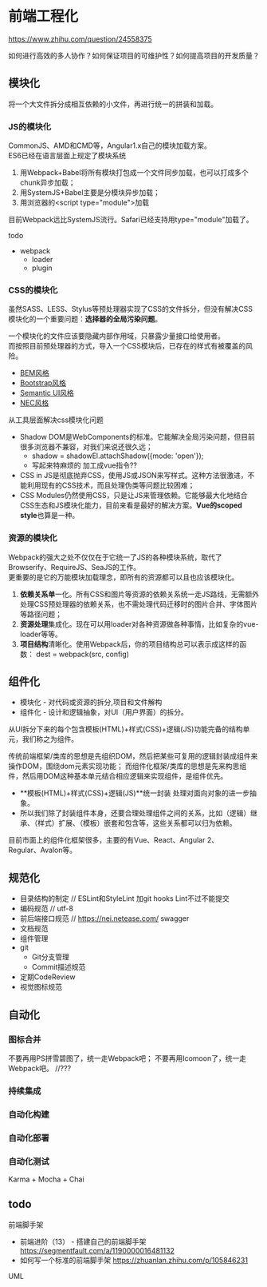 # 前端工程化
https://www.zhihu.com/question/24558375

如何进行高效的多人协作？如何保证项目的可维护性？如何提高项目的开发质量？

## 模块化

将一个大文件拆分成相互依赖的小文件，再进行统一的拼装和加载。

### JS的模块化

CommonJS、AMD和CMD等，Angular1.x自己的模块加载方案。  
ES6已经在语言层面上规定了模块系统

1. 用Webpack+Babel将所有模块打包成一个文件同步加载，也可以打成多个chunk异步加载；
2. 用SystemJS+Babel主要是分模块异步加载；
3. 用浏览器的&lt;script type="module"&gt;加载

目前Webpack远比SystemJS流行。Safari已经支持用type="module"加载了。


todo
- webpack
    - loader
    - plugin


### CSS的模块化

虽然SASS、LESS、Stylus等预处理器实现了CSS的文件拆分，但没有解决CSS模块化的一个重要问题：**选择器的全局污染问题**。  

一个模块化的文件应该要隐藏内部作用域，只暴露少量接口给使用者。  
而按照目前预处理器的方式，导入一个CSS模块后，已存在的样式有被覆盖的风险。

- [BEM风格](http://getbem.com/)
- [Bootstrap风格](https://getbootstrap.com/)
- [Semantic UI风格](http://semantic-ui.com/)
- [NEC风格](http://nec.netease.com/standard)

从工具层面解决css模块化问题
- Shadow DOM是WebComponents的标准。它能解决全局污染问题，但目前很多浏览器不兼容，对我们来说还很久远；  
  - shadow = shadowEl.attachShadow({mode: 'open'});
  - 写起来特麻烦的 加工成vue指令??
- CSS in JS是彻底抛弃CSS，使用JS或JSON来写样式。这种方法很激进，不能利用现有的CSS技术，而且处理伪类等问题比较困难；
- CSS Modules仍然使用CSS，只是让JS来管理依赖。它能够最大化地结合CSS生态和JS模块化能力，目前来看是最好的解决方案。**Vue的scoped style**也算是一种。

### 资源的模块化
Webpack的强大之处不仅仅在于它统一了JS的各种模块系统，取代了Browserify、RequireJS、SeaJS的工作。  
更重要的是它的万能模块加载理念，即所有的资源都可以且也应该模块化。

1. **依赖关系单**一化。所有CSS和图片等资源的依赖关系统一走JS路线，无需额外处理CSS预处理器的依赖关系，也不需处理代码迁移时的图片合并、字体图片等路径问题；
2. **资源处理**集成化。现在可以用loader对各种资源做各种事情，比如复杂的vue-loader等等。
3. **项目结构**清晰化。使用Webpack后，你的项目结构总可以表示成这样的函数：
dest = webpack(src, config)

## 组件化

- 模块化 - 对代码或资源的拆分,项目和文件解构
- 组件化 - 设计和逻辑抽象，对UI（用户界面）的拆分。

从UI拆分下来的每个包含模板(HTML)+样式(CSS)+逻辑(JS)功能完备的结构单元，我们称之为组件。

传统前端框架/类库的思想是先组织DOM，然后把某些可复用的逻辑封装成组件来操作DOM，围绕dom元素实现功能； 
而组件化框架/类库的思想是先来构思组件，然后用DOM这种基本单元结合相应逻辑来实现组件，是组件优先。


- **模板(HTML)+样式(CSS)+逻辑(JS)**统一封装 处理对面向对象的进一步抽象。
- 所以我们除了封装组件本身，还要合理处理组件之间的关系，比如（逻辑）继承、（样式）扩展、（模板）嵌套和包含等，这些关系都可以归为依赖。

目前市面上的组件化框架很多，主要的有Vue、React、Angular 2、  
Regular、Avalon等。

## 规范化

- 目录结构的制定 // ESLint和StyleLint 加git hooks Lint不过不能提交
- 编码规范 // utf-8
- 前后端接口规范 // https://nei.netease.com/  swagger
- 文档规范
- 组件管理
- git 
    - Git分支管理
    - Commit描述规范
- 定期CodeReview
- 视觉图标规范

## 自动化
### 图标合并
不要再用PS拼雪碧图了，统一走Webpack吧；
不要再用Icomoon了，统一走Webpack吧。 //???

### 持续集成

### 自动化构建

### 自动化部署

### 自动化测试

Karma + Mocha + Chai




## todo


前端脚手架
- 前端进阶（13） - 搭建自己的前端脚手架  
https://segmentfault.com/a/1190000016481132
- 如何写一个标准的前端脚手架
https://zhuanlan.zhihu.com/p/105846231

UML
